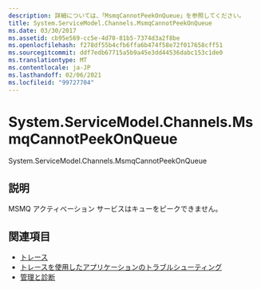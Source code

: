 ```yaml
---
description: 詳細については、「MsmqCannotPeekOnQueue」を参照してください。
title: System.ServiceModel.Channels.MsmqCannotPeekOnQueue
ms.date: 03/30/2017
ms.assetid: cb95e569-cc5e-4d70-81b5-7374d3a2f8be
ms.openlocfilehash: f278df55b4cfb6ffa6b474f58e72f017658cff51
ms.sourcegitcommit: ddf7edb67715a5b9a45e3dd44536dabc153c1de0
ms.translationtype: MT
ms.contentlocale: ja-JP
ms.lasthandoff: 02/06/2021
ms.locfileid: "99727704"
---
```

# <a name="systemservicemodelchannelsmsmqcannotpeekonqueue"></a>System.ServiceModel.Channels.MsmqCannotPeekOnQueue

System.ServiceModel.Channels.MsmqCannotPeekOnQueue  
  
## <a name="description"></a>説明  

 MSMQ アクティべーション サービスはキューをピークできません。  
  
## <a name="see-also"></a>関連項目

- [トレース](index.md)
- [トレースを使用したアプリケーションのトラブルシューティング](using-tracing-to-troubleshoot-your-application.md)
- [管理と診断](../index.md)
